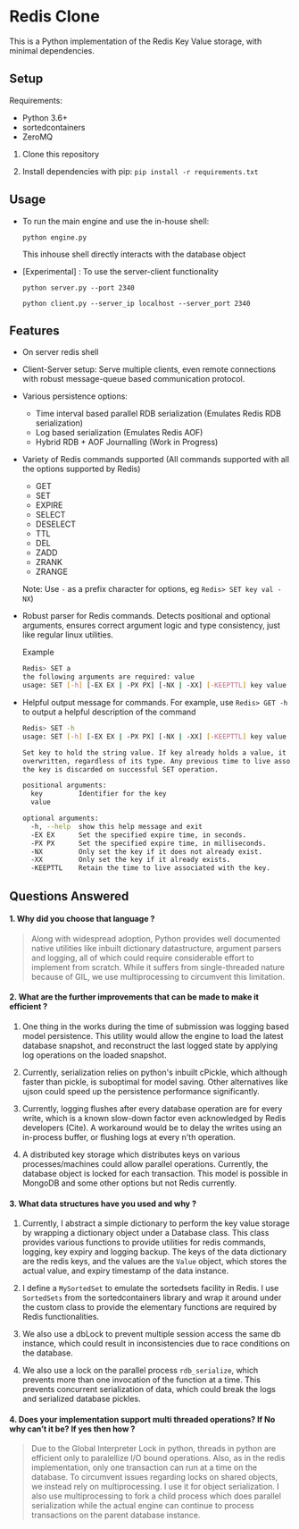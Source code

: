 # Redis Clone
This is a Python implementation of the Redis Key Value storage, with minimal dependencies.
## Setup
Requirements: 
* Python 3.6+
* sortedcontainers
* ZeroMQ

1. Clone this repository

2. Install dependencies with pip:
`pip install -r requirements.txt`

## Usage
* To run the main engine and use the in-house shell:

    `python engine.py`
    
    This inhouse shell directly interacts with the database object


* [Experimental] : To use the server-client functionality

    `python server.py --port 2340`

    `python client.py --server_ip localhost --server_port 2340`

## Features
* On server redis shell
* Client-Server setup: Serve multiple  clients, even remote connections with robust message-queue based communication
 protocol.
* Various persistence options:
    * Time interval based parallel RDB serialization (Emulates Redis RDB serialization)
    * Log based serialization (Emulates Redis AOF)
    * Hybrid RDB + AOF Journalling (Work in Progress)
  
* Variety of Redis commands supported (All commands supported with all the options supported by Redis)
    * GET
    * SET
    * EXPIRE
    * SELECT
    * DESELECT
    * TTL
    * DEL
    * ZADD
    * ZRANK
    * ZRANGE
    
   Note: Use `-` as a prefix character for options, eg `Redis> SET key val -NX`)
  
* Robust parser for Redis commands. Detects positional and optional arguments, ensures correct argument logic and
 type consistency, just like regular linux utilities.
   
    Example
    ```BASH
  Redis> SET a
    the following arguments are required: value
    usage: SET [-h] [-EX EX | -PX PX] [-NX | -XX] [-KEEPTTL] key value
  ```
    
* Helpful output message for commands. For example, use `Redis> GET -h` to output a helpful description of the command

    ```BASH
    Redis> SET -h
    usage: SET [-h] [-EX EX | -PX PX] [-NX | -XX] [-KEEPTTL] key value
    
    Set key to hold the string value. If key already holds a value, it is
    overwritten, regardless of its type. Any previous time to live associated with
    the key is discarded on successful SET operation.
    
    positional arguments:
      key         Identifier for the key
      value
    
    optional arguments:
      -h, --help  show this help message and exit
      -EX EX      Set the specified expire time, in seconds.
      -PX PX      Set the specified expire time, in milliseconds.
      -NX         Only set the key if it does not already exist.
      -XX         Only set the key if it already exists.
      -KEEPTTL    Retain the time to live associated with the key.
    
    ```



## Questions Answered
#### 1. Why did you choose that language ?
> Along with widespread adoption, Python provides well documented native utilities like inbuilt dictionary datastructure, argument parsers and logging, all of which could require considerable effort to implement from scratch. While it suffers from single-threaded nature because of GIL, we use multiprocessing to circumvent this limitation.

#### 2. What are the further improvements that can be made to make it efficient ?
1. One thing in the works during the time of submission was logging based model persistence. This utility would allow the engine to load the latest database snapshot, and reconstruct the last logged state by applying log operations on the loaded snapshot.

2. Currently, serialization relies on python's inbuilt cPickle, which although faster than pickle, is suboptimal for model saving. Other alternatives like ujson could speed up the persistence performance significantly.

3. Currently, logging flushes after every database operation are for every write, which is a known slow-down factor even acknowledged by Redis developers (Cite). A workaround would be to delay the writes using an in-process buffer, or flushing logs at every n'th operation.

4. A distributed key storage which distributes keys on various processes/machines could allow parallel operations. Currently, the database object is locked for each transaction. This model is possible in MongoDB and some other options but not Redis currently.

#### 3. What data structures have you used and why ?
1. Currently, I abstract a simple dictionary to perform the key value storage by wrapping a dictionary object under a Database class. This class provides various functions to provide utilities for redis commands, logging, key expiry and logging backup. The keys of the data dictionary are the redis keys, and the values are the `Value` object, which stores the actual value, and expiry timestamp of the data instance.

2.  I define a `MySortedSet` to emulate the sortedsets facility in Redis. I use `SortedSets` from the sortedcontainers library and wrap it around under the custom class to provide the elementary functions are required by Redis functionalities.
 
3. We also use a dbLock to prevent multiple session access the same db instance, which could result in inconsistencies due to  race conditions on the database.

4. We also use a lock on the parallel process `rdb_serialize`, which prevents more than one invocation of the function at a time. This prevents concurrent serialization of data, which could break the logs and serialized database pickles.

#### 4. Does your implementation support multi threaded operations? If No why can’t it be? If yes then how ?
> Due to the Global Interpreter Lock in python, threads in python are efficient only to paralellize I/O bound
> operations. Also, as in the redis implementation, only one transaction can run at a time on the database. To
> circumvent issues regarding locks on shared objects, we instead rely on multiprocessing. I use it for object serialization. I also use multiprocessing to fork a child process which does parallel serialization while the actual engine can continue to process transactions on the parent database instance.
